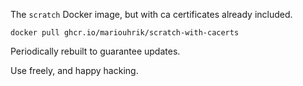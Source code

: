 The `scratch` Docker image, but with ca certificates already included.

`docker pull ghcr.io/mariouhrik/scratch-with-cacerts`

Periodically rebuilt to guarantee updates.

Use freely, and happy hacking.
